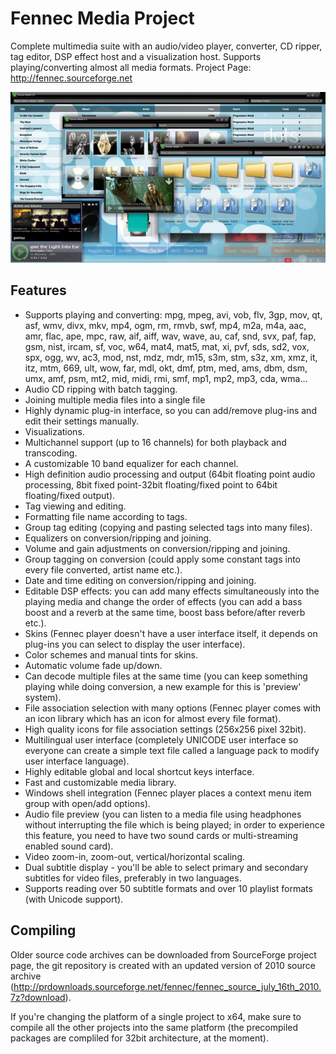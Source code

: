 # Fennec Media Project

Complete multimedia suite with an audio/video player, converter, CD ripper, tag editor, DSP effect host and a visualization host. Supports playing/converting almost all media formats.
Project Page: http://fennec.sourceforge.net

![Screenshot](/misc/sc.png)

## Features


* Supports playing and converting: mpg, mpeg, avi, vob, flv, 3gp, mov, qt, asf, wmv, divx, mkv, mp4, ogm, rm, rmvb, swf, mp4, m2a, m4a, aac, amr, flac, ape, mpc, raw, aif, aiff, wav, wave, au, caf, snd, svx, paf, fap, gsm, nist, ircam, sf, voc, w64, mat4, mat5, mat, xi, pvf, sds, sd2, vox, spx, ogg, wv, ac3, mod, nst, mdz, mdr, m15, s3m, stm, s3z, xm, xmz, it, itz, mtm, 669, ult, wow, far, mdl, okt, dmf, ptm, med, ams, dbm, dsm, umx, amf, psm, mt2, mid, midi, rmi, smf, mp1, mp2, mp3, cda, wma...
* Audio CD ripping with batch tagging.
* Joining multiple media files into a single file
* Highly dynamic plug-in interface, so you can add/remove plug-ins and edit their settings manually.
* Visualizations.
* Multichannel support (up to 16 channels) for both playback and transcoding.
* A customizable 10 band equalizer for each channel.
* High definition audio processing and output (64bit floating point audio processing, 8bit fixed point-32bit floating/fixed point to 64bit floating/fixed output).
* Tag viewing and editing.
* Formatting file name according to tags.
* Group tag editing (copying and pasting selected tags into many files).
* Equalizers on conversion/ripping and joining.
* Volume and gain adjustments on conversion/ripping and joining.
* Group tagging on conversion (could apply some constant tags into every file converted, artist name etc.).
* Date and time editing on conversion/ripping and joining.
* Editable DSP effects: you can add many effects simultaneously into the playing media and change the order of effects (you can add a bass boost and a reverb at the same time, boost bass before/after reverb etc.).
* Skins (Fennec player doesn't have a user interface itself, it depends on plug-ins you can select to display the user interface).
* Color schemes and manual tints for skins.
* Automatic volume fade up/down.
* Can decode multiple files at the same time (you can keep something playing while doing conversion, a new example for this is 'preview' system).
* File association selection with many options (Fennec player comes with an icon library which has an icon for almost every file format).
* High quality icons for file association settings (256x256 pixel 32bit).
* Multilingual user interface (completely UNICODE user interface so everyone can create a simple text file called a language pack to modify user interface language).
* Highly editable global and local shortcut keys interface.
* Fast and customizable media library.
* Windows shell integration (Fennec player places a context menu item group with open/add options).
* Audio file preview (you can listen to a media file using headphones without interrupting the file which is being played; in order to experience this feature, you need to have two sound cards or multi-streaming enabled sound card).
* Video zoom-in, zoom-out, vertical/horizontal scaling.
* Dual subtitle display - you'll be able to select primary and secondary subtitles for video files, preferably in two languages.
* Supports reading over 50 subtitle formats and over 10 playlist formats (with Unicode support).


## Compiling

Older source code archives can be downloaded from SourceForge project page, the git repository is created with
an updated version of 2010 source archive (http://prdownloads.sourceforge.net/fennec/fennec_source_july_16th_2010.7z?download).

If you're changing the platform of a single project to x64, make sure to compile all the other projects into the same
platform (the precompiled packages are compliled for 32bit architecture, at the moment).
